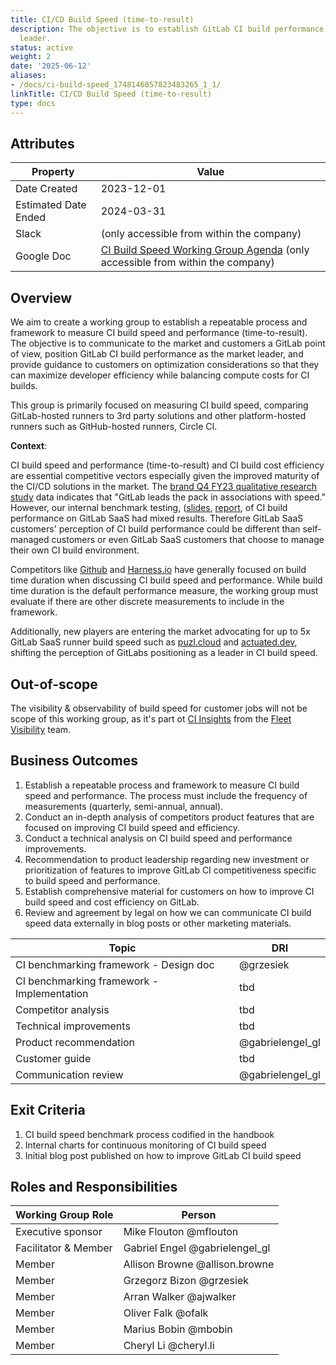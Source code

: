 ```yaml
---
title: CI/CD Build Speed (time-to-result)
description: The objective is to establish GitLab CI build performance as the market
  leader.
status: active
weight: 2
date: '2025-06-12'
aliases:
- /docs/ci-build-speed_1748146057823483265_1_1/
linkTitle: CI/CD Build Speed (time-to-result)
type: docs
---
```


## Attributes

| Property     | Value |
|--------------|-------|
| Date Created | 2023-12-01 |
| Estimated Date Ended | 2024-03-31 |
| Slack        |  (only accessible from within the company) |
| Google Doc   | [CI Build Speed Working Group Agenda](https://docs.google.com/document/d/1MAbp148_KVzznyvzSRkeP3RqpobS8TJ6IVJxgIBL8fs/edit?usp=sharing) (only accessible from within the company)|

## Overview

We aim to create a working group to establish a repeatable process and framework to measure CI build speed and performance (time-to-result). The objective is to communicate to the market and customers a GitLab point of view, position GitLab CI build performance as the market leader, and provide guidance to customers on optimization considerations so that they can maximize developer efficiency while balancing compute costs for CI builds.

This group is primarily focused on measuring CI build speed, comparing GitLab-hosted runners to 3rd party solutions and other platform-hosted runners such as GitHub-hosted runners, Circle CI.

**Context**:

CI build speed and performance (time-to-result) and CI build cost efficiency are essential competitive vectors especially given the improved maturity of the CI/CD solutions in the market. The [brand Q4 FY23 qualitative research study](https://docs.google.com/presentation/d/1z8hwWLLXJOr3jZOA1ol9jPvOXEmesSrA45sdM-RdMeo/edit?usp=sharing) data indicates that "GitLab leads the pack in associations with speed." However, our internal benchmark testing, ([slides](https://docs.google.com/presentation/d/1x79Nv-YaYOba_fPTOqQRlMfullYeW49IkiIh0Og3zvs/edit?usp=sharing), [report](https://docs.google.com/document/d/1FobCrVqtUtUjXJkBRtoi39bjVRqEFORifN4jDFQgbMs/edit?usp=sharing), of CI build performance on GitLab SaaS had mixed results. Therefore GitLab SaaS customers' perception of CI build performance could be different than self-managed customers or even GitLab SaaS customers that choose to manage their own CI build environment.

Competitors like [Github](https://github.blog/engineering/experiment-the-hidden-costs-of-waiting-on-slow-build-times/) and [Harness.io](https://www.harness.io/blog/fastest-ci-tool) have generally focused on build time duration when discussing CI build speed and performance. While build time duration is the default performance measure, the working group must evaluate if there are other discrete measurements to include in the framework.

Additionally, new players are entering the market advocating for up to 5x GitLab SaaS runner build speed such as [puzl.cloud](https://puzl.cloud/products/ci-runners-for-gitlab) and [actuated.dev](https://actuated.com/), shifting the perception of GitLabs positioning as a leader in CI build speed.

## Out-of-scope

The visibility & observability of build speed for customer jobs will not be scope of this working group, as it's part ot [CI Insights](https://gitlab.com/groups/gitlab-org/-/epics/12071) from the [Fleet Visibility](https://about.gitlab.com/direction/verify/fleet_visibility/) team.

## Business Outcomes

1. Establish a repeatable process and framework to measure CI build speed and performance. The process must include the frequency of measurements (quarterly, semi-annual, annual).
1. Conduct an in-depth analysis of competitors product features that are focused on improving CI build speed and efficiency.
1. Conduct a technical analysis on CI build speed and performance improvements.
1. Recommendation to product leadership regarding new investment or prioritization of features to improve GitLab CI competitiveness specific to build speed and performance.
1. Establish comprehensive material for customers on how to improve CI build speed and cost efficiency on GitLab.
1. Review and agreement by legal on how we can communicate CI build speed data externally in blog posts or other marketing materials.

| Topic                     | DRI                |
|---------------------------|------------------------|
| CI benchmarking framework - Design doc | @grzesiek |
| CI benchmarking framework - Implementation | tbd |
| Competitor analysis       | tbd |
| Technical improvements    | tbd |
| Product recommendation    | @gabrielengel_gl |
| Customer guide            | tbd |
| Communication review      | @gabrielengel_gl |

## Exit Criteria

1. CI build speed benchmark process codified in the handbook
1. Internal charts for continuous monitoring of CI build speed
1. Initial blog post published on how to improve GitLab CI build speed

## Roles and Responsibilities

| Working Group Role    | Person                 |
|-----------------------|------------------------|
| Executive sponsor     | Mike Flouton @mflouton |
| Facilitator & Member  | Gabriel Engel @gabrielengel_gl |
| Member                | Allison Browne @allison.browne |
| Member                | Grzegorz Bizon @grzesiek |
| Member                | Arran Walker @ajwalker |
| Member                | Oliver Falk @ofalk |
| Member                | Marius Bobin @mbobin |
| Member                | Cheryl Li @cheryl.li |
